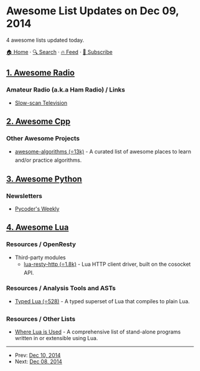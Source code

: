 # Awesome List Updates on Dec 09, 2014

4 awesome lists updated today.

[🏠 Home](/README.md) · [🔍 Search](https://test.trackawesomelist.com/search/) · [🔥 Feed](https://test.trackawesomelist.com/feed.xml) · [📮 Subscribe](https://trackawesomelist.us17.list-manage.com/subscribe?u=d2f0117aa829c83a63ec63c2f&id=36a103854c)



## [1. Awesome Radio](/content/kyleterry/awesome-radio/README.md)

### Amateur Radio (a.k.a Ham Radio) / Links

*   [Slow-scan Television](https://en.wikipedia.org/wiki/Slow-scan_television)

## [2. Awesome Cpp](/content/fffaraz/awesome-cpp/README.md)

### Other Awesome Projects

*   [awesome-algorithms (⭐13k)](https://github.com/tayllan/awesome-algorithms) - A curated list of awesome places to learn and/or practice algorithms.

## [3. Awesome Python](/content/vinta/awesome-python/README.md)

### Newsletters

*   [Pycoder's Weekly](http://pycoders.com/)

## [4. Awesome Lua](/content/LewisJEllis/awesome-lua/README.md)

### Resources / OpenResty

*   Third-party modules
    *   [lua-resty-http (⭐1.8k)](https://github.com/pintsized/lua-resty-http) - Lua HTTP client driver, built on the cosocket API.

### Resources / Analysis Tools and ASTs

*   [Typed Lua (⭐528)](https://github.com/andremm/typedlua) - A typed superset of Lua that compiles to plain Lua.

### Resources / Other Lists

*   [Where Lua is Used](https://sites.google.com/site/marbux/home/where-lua-is-used) - A comprehensive list of stand-alone programs written in or extensible using Lua.

---

- Prev: [Dec 10, 2014](/content/2014/12/10/README.md)
- Next: [Dec 08, 2014](/content/2014/12/08/README.md)